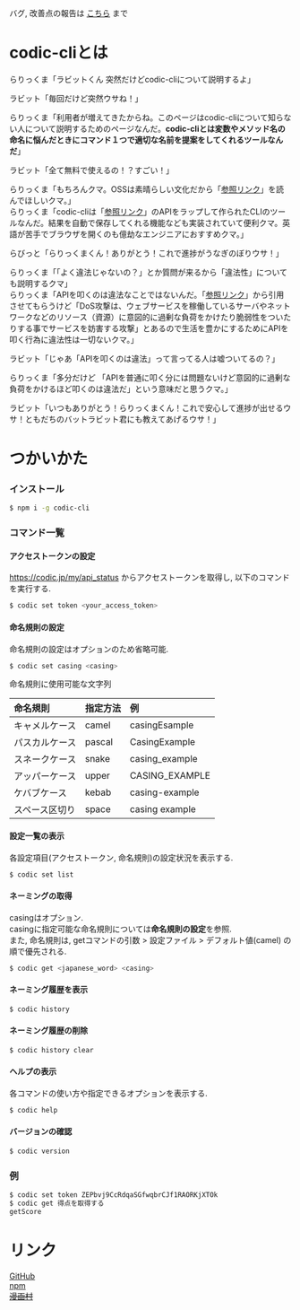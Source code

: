 バグ, 改善点の報告は [こちら](https://github.com/tyokinuhata/codic-cli/issues) まで  

# codic-cliとは
らりっくま「ラビットくん 突然だけどcodic-cliについて説明するよ」

ラビット「毎回だけど突然ウサね！」

らりっくま「利用者が増えてきたからね。このページはcodic-cliについて知らない人について説明するためのページなんだ。**codic-cliとは変数やメソッド名の命名に悩んだときにコマンド１つで適切な名前を提案をしてくれるツールなんだ**」

ラビット「全て無料で使えるの！？すごい！」

らりっくま「もちろんクマ。OSSは素晴らしい文化だから「[参照リンク](http://www.opensource.jp/osd/osd-japanese.html)」を読んでほしいクマ。」  
らりっくま「codic-cliは「[参照リンク](https://codic.jp/)」のAPIをラップして作られたCLIのツールなんだ。結果を自動で保存してくれる機能なども実装されていて便利クマ。英語が苦手でブラウザを開くのも億劫なエンジニアにおすすめクマ。」

らびっと「らりっくまくん！ありがとう！これで進捗がうなぎのぼりウサ！」

らりっくま「「よく違法じゃないの？」とか質問が来るから「違法性」についても説明するクマ」  
らりっくま「APIを叩くのは違法なことではないんだ。「[参照リンク](https://ja.wikipedia.org/wiki/DoS%E6%94%BB%E6%92%83)」から引用させてもらうけど「DoS攻撃は、ウェブサービスを稼働しているサーバやネットワークなどのリソース（資源）に意図的に過剰な負荷をかけたり脆弱性をついたりする事でサービスを妨害する攻撃」とあるので生活を豊かにするためにAPIを叩く行為に違法性は一切ないクマ。」

ラビット「じゃあ「APIを叩くのは違法」って言ってる人は嘘ついてるの？」

らりっくま「多分だけど 「APIを普通に叩く分には問題ないけど意図的に過剰な負荷をかけるほど叩くのは違法だ」という意味だと思うクマ。」

ラビット「いつもありがとう！らりっくまくん！これで安心して進捗が出せるウサ！ともだちのバットラビット君にも教えてあげるウサ！」

# つかいかた

### インストール

```bash
$ npm i -g codic-cli
```

### コマンド一覧

#### アクセストークンの設定

https://codic.jp/my/api_status からアクセストークンを取得し, 以下のコマンドを実行する.

```bash
$ codic set token <your_access_token>
```

#### 命名規則の設定

命名規則の設定はオプションのため省略可能.

```bash
$ codic set casing <casing>
```

命名規則に使用可能な文字列

|命名規則|指定方法|例|
|:--|:--|:--|
|キャメルケース|camel|casingEsample|
|パスカルケース|pascal|CasingExample|
|スネークケース|snake|casing_example|
|アッパーケース|upper|CASING_EXAMPLE|
|ケバブケース|kebab|casing-example|
|スペース区切り|space|casing example|

#### 設定一覧の表示

各設定項目(アクセストークン, 命名規則)の設定状況を表示する.

```bash
$ codic set list
```

#### ネーミングの取得

casingはオプション.  
casingに指定可能な命名規則については**命名規則の設定**を参照.  
また, 命名規則は, getコマンドの引数 > 設定ファイル > デフォルト値(camel) の順で優先される.

```bash
$ codic get <japanese_word> <casing>
```

#### ネーミング履歴を表示

```bash
$ codic history
```

#### ネーミング履歴の削除

```bash
$ codic history clear
```

#### ヘルプの表示

各コマンドの使い方や指定できるオプションを表示する.

```bash
$ codic help
```

#### バージョンの確認

```bash
$ codic version
```

### 例

```bash
$ codic set token ZEPbvj9CcRdqaSGfwqbrCJf1RAORKjXTOk
$ codic get 得点を取得する
getScore
```

# リンク

[GitHub](https://github.com/tyokinuhata/codic-cli)  
[npm](https://www.npmjs.com/package/codic-cli)  
~~[漫画村](http://mangamura.org/)~~  
